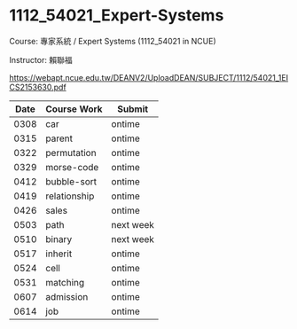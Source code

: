 # 1112_54021_Expert-Systems
Course: 專家系統 / Expert Systems (1112_54021 in NCUE)

Instructor: 賴聯福

https://webapt.ncue.edu.tw/DEANV2/UploadDEAN/SUBJECT/1112/54021_1EICS2153630.pdf

| Date | Course Work | Submit |
| -----| ---- | ---- |
| 0308 | car | ontime |
| 0315 | parent | ontime |
| 0322 | permutation | ontime |
| 0329 | morse-code | ontime |
| 0412 | bubble-sort | ontime |
| 0419 | relationship | ontime |
| 0426 | sales | ontime |
| 0503 | path | next week |
| 0510 | binary | next week |
| 0517 | inherit | ontime |
| 0524 | cell | ontime |
| 0531 | matching | ontime |
| 0607 | admission | ontime |
| 0614 | job | ontime |
